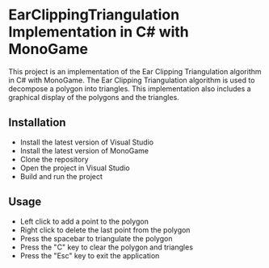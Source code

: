 # EarClippingTriangulation Implementation in C# with MonoGame

This project is an implementation of the Ear Clipping Triangulation algorithm in C# with MonoGame. The Ear Clipping Triangulation algorithm is used to decompose a polygon into triangles. This implementation also includes a graphical display of the polygons and the triangles.

## Installation

* Install the latest version of Visual Studio
* Install the latest version of MonoGame
* Clone the repository
* Open the project in Visual Studio
* Build and run the project

## Usage

* Left click to add a point to the polygon
* Right click to delete the last point from the polygon
* Press the spacebar to triangulate the polygon
* Press the "C" key to clear the polygon and triangles
* Press the "Esc" key to exit the application
